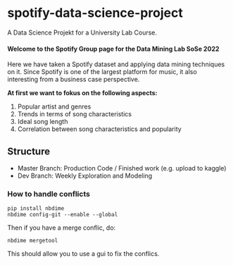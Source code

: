 # spotify-data-science-project
A Data Science Projekt for a University Lab Course.

#### Welcome to the Spotify Group page for the Data Mining Lab SoSe 2022

Here we have taken a Spotify dataset and applying data mining techniques on it. Since Spotify is one of the largest platform for music, it also interesting from a business case perspective.

**At first we want to fokus on the following aspects:**

1. Popular artist and genres
2. Trends in terms of song characteristics
3. Ideal song length
4. Correlation between song characteristics and popularity


## Structure
- Master Branch: Production Code / Finished work (e.g. upload to kaggle)
- Dev Branch: Weekly Exploration and Modeling

### How to handle conflicts

```
pip install nbdime
nbdime config-git --enable --global
```
Then if you have a merge conflic, do:
```
nbdime mergetool
```
This should allow you to use a gui to fix the conflics.
